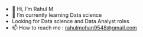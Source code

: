 - 👋 Hi, I’m Rahul M
- 🌱 I’m currently learning Data science
- Looking for Data science and Data Analyst roles
- 📫 How to reach me : 
 rahulmohan9548@gmail.com

<!---
Rahul-m-10/Rahul-m-10 is a ✨ special ✨ repository because its `README.md` (this file) appears on your GitHub profile.
You can click the Preview link to take a look at your changes.
--->

